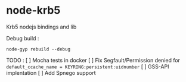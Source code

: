 # node-krb5
Krb5 nodejs bindings and lib 

Debug build : 
```
node-gyp rebuild --debug
```

TODO : 
[ ] Mocha tests in docker
[ ] Fix Segfault/Permission denied for `default_ccache_name = KEYRING:persistent:uidnumber`
[ ] GSS-API implentation
[ ] Add Spnego support 
